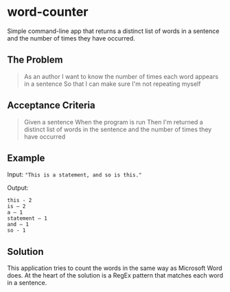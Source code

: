 # word-counter
Simple command-line app that returns a distinct list of words in a sentence and the number of times they have occurred.

## The Problem
> As an author
> I want to know the number of times each word appears in a sentence
> So that I can make sure I'm not repeating myself

## Acceptance Criteria
> Given a sentence
> When the program is run
> Then I'm returned a distinct list of words in the sentence and the number of times they have occurred

## Example
Input: `"This is a statement, and so is this."`

Output:
```
this - 2
is – 2
a – 1
statement – 1
and – 1
so - 1 
```

## Solution
This application tries to count the words in the same way as Microsoft Word does. At the heart of the solution is a RegEx pattern that matches each word in a sentence.
